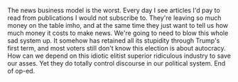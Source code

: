 The news business model is the worst. Every day I see articles I'd pay to read from publications I would not subscribe to. They're leaving so much money on the table imho, and at the same time they just want to tell us how much money it costs to make news. We're going to need to blow this whole sad system up. It somehow has retained all its stupidity through Trump's first term, and most voters still don't know this election is about autocracy. How can we depend on this idiotic elitist superior ridiculous industry to save our asses. Yet they do totally control discourse in our political system. End of op-ed. 
